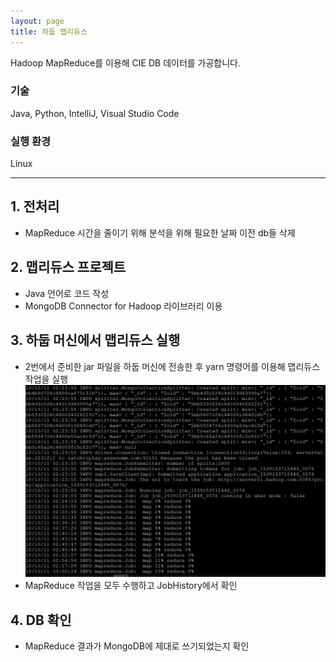 ```yaml
---
layout: page
title: 하둡 맵리듀스
---
```


Hadoop MapReduce를 이용해 CIE DB 데이터를 가공합니다.  

### 기술
Java, Python, IntelliJ, Visual Studio Code

### 실행 환경
Linux  

---

## 1. 전처리
* MapReduce 시간을 줄이기 위해 분석을 위해 필요한 날짜 이전 db들 삭제

## 2. 맵리듀스 프로젝트
* Java 언어로 코드 작성
* MongoDB Connector for Hadoop 라이브러리 이용

## 3. 하둡 머신에서 맵리듀스 실행
* 2번에서 준비한 jar 파일을 하둡 머신에 전송한 후 yarn 명령어를 이용해 맵리듀스 작업을 실행  
![image](/assets/images/data/1.png)
* MapReduce 작업을 모두 수행하고 JobHistory에서 확인

## 4. DB 확인
* MapReduce 결과가 MongoDB에 제대로 쓰기되었는지 확인